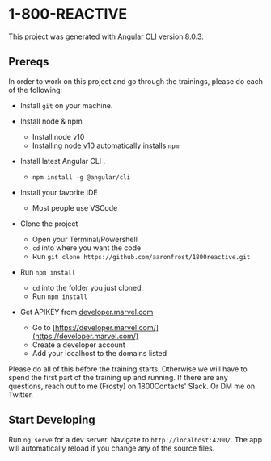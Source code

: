 # 1-800-REACTIVE

This project was generated with [Angular CLI](https://github.com/angular/angular-cli) version 8.0.3.

## Prereqs

In order to work on this project and go through the trainings, please do each of the following:

-   Install `git` on your machine.
-   Install node & npm
    -   Install node v10
    -   Installing node v10 automatically installs `npm`
-   Install latest Angular CLI .
    -   `npm install -g @angular/cli`
-   Install your favorite IDE
    -   Most people use VSCode
-   Clone the project
    -   Open your Terminal/Powershell
    -   `cd` into where you want the code
    -   Run `git clone https://github.com/aaronfrost/1800reactive.git`
-   Run `npm install`

    -   `cd` into the folder you just cloned
    -   Run `npm install`

-   Get APIKEY from [developer.marvel.com](https://developer.marvel.com/)
    -   Go to [https://developer.marvel.com/](https://developer.marvel.com/)
    -   Create a developer account
    -   Add your localhost to the domains listed

Please do all of this before the training starts. Otherwise we will have to spend the first
part of the training up and running. If there are any questions, reach out to me (Frosty)
on 1800Contacts' Slack. Or DM me on Twitter.

## Start Developing

Run `ng serve` for a dev server. Navigate to `http://localhost:4200/`. The app will automatically reload if you change any of the source files.
